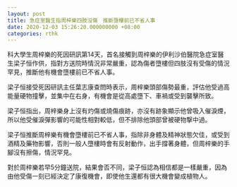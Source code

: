```yaml
---
layout: post
title: 急症室醫生指周梓樂四肢沒傷　推斷墮樓前已不省人事
date: 2020-12-03 15:26:20.000000000 +08:00
categories: rthk
---
```


科大學生周梓樂的死因研訊第14天，首名接觸到周梓樂的伊利沙伯醫院急症室醫生梁子恒作供，指對方送院時情況非常嚴重，認為傷者墮樓但四肢沒有受傷的情況罕見，推斷他有機會墮樓前已不省人事。

梁子恒接受死因研訊主任葉志康查問時表示，周梓樂頭部傷勢最重，評估他受過高能量硬物撞擊，並集中在右身，有機會是從高處墮下、車禍或受到襲擊所致。

梁子恒指出，周梓樂身上沒有灼傷或燒傷痕跡，亦沒有跡象顯示他曾吸入催淚煙，所以他受催淚彈影響的可能性相對較低，但不排除他頭部曾被硬物撃中過。

梁子恒推斷周梓樂有機會墮樓前已不省人事，指除非身體及精神狀態欠佳，或受到酒精及藥物影響，否則一般人墮樓時會有反射動作，出手撐著身體，但周梓樂的手腳沒有擦傷，情況罕見。

對於周梓樂若早5分鐘送院，結果會否不同，梁子恒認為相信都是一樣嚴重，因為由他受傷一刻已經決定了康復機會，即使他生還都有很大機會變成植物人。
